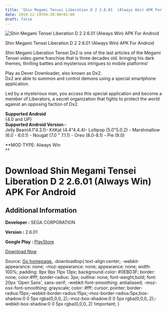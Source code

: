 ```yaml
---
title: 'Shin Megami Tensei Liberation D 2 2.6.01  (Always Win) APK For Android'
date: 2019-12-19T04:28:00+01:00
draft: false
---
```


![Shin Megami Tensei Liberation D 2 2.6.01  (Always Win) APK For Android](https://i0.wp.com/apkhome.net/wp-content/uploads/2019/11/Shin-Megami-Tensei-Liberation-D-2-2.6.01--Always-Win.png "Shin Megami Tensei Liberation D 2 2.6.01  (Always Win) APK For Android")

  

Shin Megami Tensei Liberation D 2 2.6.01  (Always Win) APK For Android

Shin Megami Liberation Tensei Dx2 is one of the last articles of the Megami Tensei video game franchise that is three decades old. bringing his dark themes, thrilling battles and mysterious intrigues to mobile platforms!

Play as Dever Downloader, also known as Dx2.  
Dx2 are able to summon and control demons using a special smartphone application.

Led by a mysterious man, you access this special application and become a member of Liberators, a secret organization that fights to protect the world against an opposing faction of Dx2.

**Supported Android**  
{4.0 and UP}  
**Supported Android Version**:-  
Jelly Bean(4.1"4.3.1)- KitKat (4.4"4.4.4)- Lollipop (5.0"5.0.2) - Marshmallow (6.0 - 6.0.1) - Nougat (7.0 " 7.1.1) - Oreo (8.0-8.1) - Pie (9.0)

**MOD TYPE: Always Win  
**

Download Shin Megami Tensei Liberation D 2 2.6.01  (Always Win) APK For Android
===================================================================================

Additional Information
----------------------

**Developer :** SEGA CORPORATION

**Version :** 2.6.01

**Google Play :** [PlayStore](https://play.google.com/store/apps/details?id=com.sega.d2megaten.en)

  

[Download Now](https://store4app.co/post/shin-megami-tensei-liberation-d-2-2-6-01-od-always-win-apk-for-android_1574451290)

  
Source: [Go homepage.](https://store4app.co/post/shin-megami-tensei-liberation-d-2-2-6-01-od-always-win-apk-for-android_1574451290) .downloadtop{ text-align:center; -webkit-appearance: none; -moz-appearance: none; appearance: none; width: 100%; padding: 9px 9px 11px 13px; background-color: #0EBD3F; border: none; color:#fff; border-radius: 3px; outline: none; font-weight;bold; font: 20px 'Open Sans', sans-serif; -webkit-font-smoothing: antialiased; -moz-osx-font-smoothing: grayscale; color: #fff; cursor: pointer; border-radius:15px;-webkit-border-radius:15px;-moz-border-radius:5px;box-shadow:0 0 5px rgba(0,0,0,.2);-moz-box-shadow:0 0 5px rgba(0,0,0,.2);-webkit-box-shadow:0 0 5px rgba(0,0,0,.2) !important; }